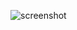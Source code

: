 ![screenshot](https://github.com/agirkayaemin/Weather-App/assets/127738117/2b0f58c5-8f02-417d-9c3a-7ed40970920c)
